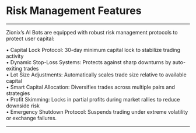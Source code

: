# Risk Management Features

***

Zionix’s AI Bots are equipped with robust risk management protocols to protect user capital:

• Capital Lock Protocol: 30-day minimum capital lock to stabilize trading activity
\
• Dynamic Stop-Loss Systems: Protects against sharp downturns by auto-exiting trades
\
• Lot Size Adjustments: Automatically scales trade size relative to available capital
\
• Smart Capital Allocation: Diversifies trades across multiple pairs and strategies
\
• Profit Skimming: Locks in partial profits during market rallies to reduce downside risk
\
• Emergency Shutdown Protocol: Suspends trading under extreme volatility or exchange failures.

***
